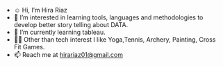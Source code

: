 - :relaxed: Hi, I’m Hira Riaz
- 👀 I’m interested in learning tools, languages and methodologies to develop better story telling about DATA.
- 🌱 I’m currently learning tableau.
- :ok_woman: Other than tech interest I like Yoga,Tennis, Archery, Painting, Cross Fit Games.
- 📫 Reach me at hirariaz01@gmail.com

